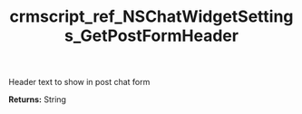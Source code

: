 ﻿---
title: crmscript_ref_NSChatWidgetSettings_GetPostFormHeader
description: String NSChatWidgetSettings.GetPostFormHeader()
intellisense: NSChatWidgetSettings.GetPostFormHeader
keywords: NSChatWidgetSettings, GetPostFormHeader
so.topic: reference
---

Header text to show in post chat form

**Returns:** String


